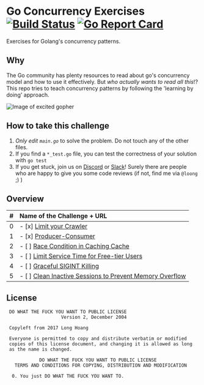 # Go Concurrency Exercises [![Build Status](https://travis-ci.org/loong/go-concurrency-exercises.svg?branch=main)](https://travis-ci.org/loong/go-concurrency-exercises) [![Go Report Card](https://goreportcard.com/badge/github.com/loong/go-concurrency-exercises)](https://goreportcard.com/report/github.com/loong/go-concurrency-exercises)
Exercises for Golang's concurrency patterns.

## Why
The Go community has plenty resources to read about go's concurrency model and how to use it effectively. But *who actually wants to read all this*!? This repo tries to teach concurrency patterns by following the 'learning by doing' approach.

![Image of excited gopher](https://golang.org/doc/gopher/pkg.png)

## How to take this challenge
1. *Only edit `main.go`* to solve the problem. Do not touch any of the other files.
2. If you find a `*_test.go` file, you can test the correctness of your solution with `go test`
3. If you get stuck, join us on [Discord](https://discord.com/invite/golang) or [Slack](https://invite.slack.golangbridge.org/)! Surely there are people who are happy to give you some code reviews (if not, find me via `@loong` ;) )

## Overview
| # | Name of the Challenge + URL           | 
| - |:-------------|
| 0 | - [x] [Limit your Crawler](https://github.com/loong/go-concurrency-exercises/tree/main/0-limit-crawler) |
| 1 | - [x] [Producer-Consumer](https://github.com/loong/go-concurrency-exercises/tree/main/1-producer-consumer)  |
| 2 | - [ ] [Race Condition in Caching Cache](https://github.com/loong/go-concurrency-exercises/tree/main/2-race-in-cache#race-condition-in-caching-szenario)  |
| 3 | - [ ] [Limit Service Time for Free-tier Users](https://github.com/loong/go-concurrency-exercises/tree/main/3-limit-service-time)  |
| 4 | - [ ] [Graceful SIGINT Killing](https://github.com/loong/go-concurrency-exercises/tree/main/4-graceful-sigint)  |
| 5 | - [ ] [Clean Inactive Sessions to Prevent Memory Overflow](https://github.com/loong/go-concurrency-exercises/tree/main/5-session-cleaner)  |

## License

```
 DO WHAT THE FUCK YOU WANT TO PUBLIC LICENSE 
                    Version 2, December 2004 

 Copyleft from 2017 Long Hoang

 Everyone is permitted to copy and distribute verbatim or modified 
 copies of this license document, and changing it is allowed as long 
 as the name is changed.

            DO WHAT THE FUCK YOU WANT TO PUBLIC LICENSE 
   TERMS AND CONDITIONS FOR COPYING, DISTRIBUTION AND MODIFICATION 

  0. You just DO WHAT THE FUCK YOU WANT TO.
```
